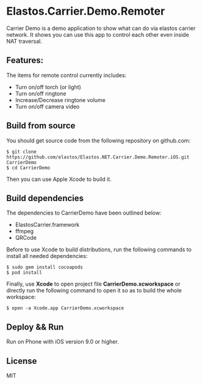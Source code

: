 Elastos.Carrier.Demo.Remoter
============================

Carrier Demo is a demo application to show what can do via elastos carrier network. It shows you can use this app to control each other even inside NAT traversal.

## Features:

The items for remote control currently includes:

- Turn on/off torch (or light)
- Turn on/off ringtone
- Increase/Decrease ringtone volume
- Turn on/off camera video

## Build from source

You should get source code from the following repository on github.com:

```shell
$ git clone https://github.com/elastos/Elastos.NET.Carrier.Demo.Remoter.iOS.git CarrierDemo
$ cd CarrierDemo
```
Then you can use Apple Xcode to build it.

## Build dependencies

The dependencies to CarrierDemo have been outlined below:

- ElastosCarrier.framework
- ffmpeg
- QRCode

Before to use Xcode to build distributions, run the following commands to install all needed dependencies:

```shell
$ sudo gem install cocoapods
$ pod install
```

Finally, use **Xcode** to open project file **CarrierDemo.xcworkspace** or directly run the following command to open it so as to build the whole workspace:

```shell
$ open -a Xcode.app CarrierDemo.xcworkspace
```

## Deploy && Run

Run on Phone with iOS version 9.0 or higher.

## License

MIT
